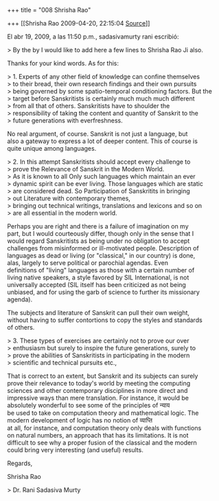 +++
title = "008 Shrisha Rao"

+++
[[Shrisha Rao	2009-04-20, 22:15:04 [Source](https://groups.google.com/g/bvparishat/c/uZ0aIpn9TBI)]]



El abr 19, 2009, a las 11:50 p.m., sadasivamurty rani escribió:

\> By the by I would like to add here a few lines to Shrisha Rao Ji also.

Thanks for your kind words. As for this:

\> 1. Experts of any other field of knowledge can confine themselves  
\> to their bread, their own research findings and their own pursuits  
\> being governed by some spatio-temporal conditioning factors. But the  
\> target before Sanskritists is certainly much much much different  
\> from all that of others. Sanskritists have to shoulder the  
\> responsibility of taking the content and quantity of Sanskrit to the  
\> future generations with everfreshness.

No real argument, of course. Sanskrit is not just a language, but  
also a gateway to express a lot of deeper content. This of course is  
quite unique among languages.

\> 2. In this attempt Sanskritists should accept every challenge to  
\> prove the Relevance of Sanskrit in the Modern World.  
\> As it is known to all Only such languages which maintain an ever  
\> dynamic spirit can be ever living. Those languages which are static  
\> are considered dead. So Participation of Sanskritits in bringing  
\> out Literature with contemporary themes,  
\> bringing out technical writings, translations and lexicons and so on  
\> are all essential in the modern world.

Perhaps you are right and there is a failure of imagination on my  
part, but I would courteously differ, though only in the sense that I  
would regard Sanskritists as being under no obligation to accept  
challenges from misinformed or ill-motivated people. Description of  
languages as dead or living (or "classical," in our country) is done,  
alas, largely to serve political or parochial agendas. Even  
definitions of "living" languages as those with a certain number of  
living native speakers, a style favored by SIL International, is not  
universally accepted (SIL itself has been criticized as not being  
unbiased, and for using the garb of science to further its missionary  
agenda).

The subjects and literature of Sanskrit can pull their own weight,  
without having to suffer contortions to copy the styles and standards  
of others.

\> 3. These types of exercises are certainly not to prove our over  
\> enthusiasm but surely to inspire the future generations, surely to  
\> prove the abilities of Sanskritists in participating in the modern  
\> scientific and technical pursuits etc.,

That is correct to an extent, but Sanskrit and its subjects can surely  
prove their relevance to today's world by meeting the computing  
sciences and other contemporary disciplines in more direct and  
impressive ways than mere translation. For instance, it would be  
absolutely wonderful to see some of the principles of न्याय  
be used to take on computation theory and mathematical logic. The  
modern development of logic has no notion of व्याप्ति  
at all, for instance, and computation theory only deals with functions  
on natural numbers, an approach that has its limitations. It is not  
difficult to see why a proper fusion of the classical and the modern  
could bring very interesting (and useful) results.

Regards,

Shrisha Rao

\> Dr. Rani Sadasiva Murty

